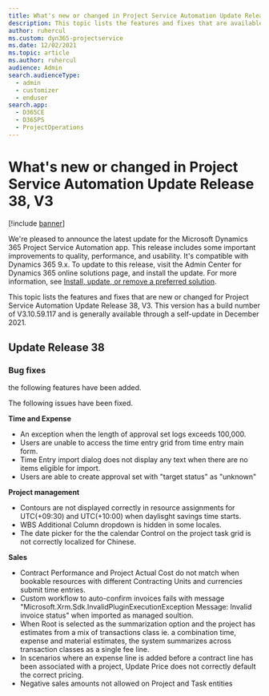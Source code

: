 ```yaml
---
title: What's new or changed in Project Service Automation Update Release 38, V3
description: This topic lists the features and fixes that are available in Microsoft Dynamics 365 Project Service Automation Update Release 38, V3.
author: ruhercul
ms.custom: dyn365-projectservice
ms.date: 12/02/2021
ms.topic: article
ms.author: ruhercul
audience: Admin
search.audienceType: 
  - admin
  - customizer
  - enduser
search.app: 
  - D365CE
  - D365PS
  - ProjectOperations
---
```


# What's new or changed in Project Service Automation Update Release 38, V3

[!include [banner](../includes/psa-now-project-operations.md)]

We're pleased to announce the latest update for the Microsoft Dynamics 365 Project Service Automation app. This release includes some important improvements to quality, performance, and usability. It's compatible with Dynamics 365 9.x. To update to this release, visit the Admin Center for Dynamics 365 online solutions page, and install the update. For more information, see [Install, update, or remove a preferred solution](/power-platform/admin/install-remove-preferred-solution).

This topic lists the features and fixes that are new or changed for Project Service Automation Update Release 38, V3. This version has a build number of V3.10.59.117 and is generally available through a self-update in December 2021.

## Update Release 38

### Bug fixes
the following features have been added.

The following issues have been fixed.

**Time and Expense**
- An exception when the length of approval set logs exceeds 100,000.
- Users are unable to access the time entry grid from time entry main form.
- Time Entry import dialog does not display any text when there are no items eligible for import.
- Users are able to create approval set with "target status" as "unknown"

**Project management**
- Contours are not displayed correctly in resource assignments for UTC(+09:30) and UTC(+10:00) when daylisght savings time starts.
- WBS Additional Column dropdown is hidden in some locales.
- The date picker for the the calendar Control on the project task grid is not correctly localized for Chinese.

**Sales**
- Contract Performance and Project Actual Cost do not match when bookable resources with different Contracting Units and currencies submit time entries.
- Custom workflow to auto-confirm invoices fails with message "Microsoft.Xrm.Sdk.InvalidPluginExecutionException Message: Invalid invoice status" when imported as managed soultion.
- When Root is selected as the summarization option and the project has estimates from a mix of transactions class ie. a combination time, expense and material estimates, the system summarizes across transaction classes as a single fee line.
- In scenarios where an expense line is added before a contract line has been associated with a project, Update Price does not correctly default the correct pricing.
- Negative sales amounts not allowed on Project and Task entities






